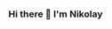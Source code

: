 ### Hi there 👋 I'm Nikolay

<!--
**Nikolayfarba844/Nikolayfarba844** is a ✨ _special_ ✨ repository because its `README.md` (this file) appears on your GitHub profile.

### Hi there 👋 I'm Nikolay

<!--
**Nikolayfarba844/Nikolayfarba844** is a ✨ _special_ ✨ repository because its `README.md` (this file) appears on your GitHub profile.



